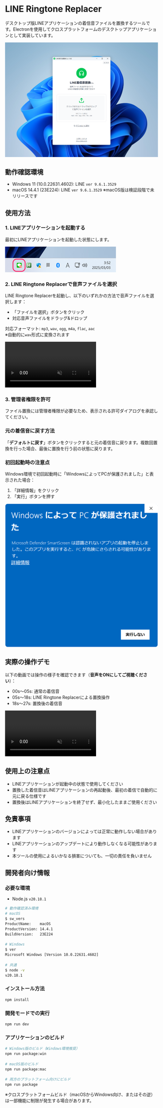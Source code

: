 # LINE Ringtone Replacer

デスクトップ版LINEアプリケーションの着信音ファイルを置換するツールです。Electronを使用してクロスプラットフォームのデスクトップアプリケーションとして実装しています。

<p align="center">
  <img src="./docs/images/image-app-shot-2.png">
</p>

## 動作確認環境

- Windows 11 (10.0.22631.4602): LINE `ver 9.6.1.3529`
- macOS 14.4.1 (23E224): LINE `ver 9.6.1.3529` ※macOS版は検証段階で未リリースです

## 使用方法

### 1. LINEアプリケーションを起動する

最初にLINEアプリケーションを起動した状態にします。

<kbd>
  <img src="./docs/images/image-1.png" width="366">
</kbd>

### 2. LINE Ringtone Replacerで音声ファイルを選択

LINE Ringtone Replacerを起動し、以下のいずれかの方法で音声ファイルを選択します：
- 「ファイルを選択」ボタンをクリック
- 対応音声ファイルをドラッグ&ドロップ

対応フォーマット: `mp3`, `wav`, `ogg`, `m4a`, `flac`, `aac`  
※自動的に`wav`形式に変換されます

<video controls src="https://github.com/user-attachments/assets/0325b172-7ea8-4cb6-9822-8ff5fb410dae" muted="false"></video>

### 3. 管理者権限を許可

ファイル置換には管理者権限が必要なため、表示される許可ダイアログを承認してください。

### 元の着信音に戻す方法

「**デフォルトに戻す**」ボタンをクリックすると元の着信音に戻ります。複数回置換を行った場合、最後に置換を行う前の状態に戻ります。

### 初回起動時の注意点

Windows環境で初回起動時に「WindowsによってPCが保護されました」と表示された場合：
1. 「詳細情報」をクリック
2. 「実行」ボタンを押す

<kbd>
  <img src="./docs/images/image-2.png" width="534">
</kbd>

## 実際の操作デモ

以下の動画では操作の様子を確認できます（**音声をONにしてご視聴ください**）：
- 00s～05s: 通常の着信音
- 05s～18s: LINE Ringtone Replacerによる置換操作
- 18s～27s: 置換後の着信音

<video controls src="https://github.com/user-attachments/assets/2f0e3c44-431e-43ed-84a7-90a57c66814a" muted="false"></video>

## 使用上の注意点

- LINEアプリケーションが起動中の状態で使用してください
- 置換した着信音はLINEアプリケーションの再起動後、最初の着信で自動的に元に戻る仕様です
- 置換後はLINEアプリケーションを終了せず、最小化したままご使用ください

## 免責事項

- LINEアプリケーションのバージョンによっては正常に動作しない場合があります
- LINEアプリケーションのアップデートにより動作しなくなる可能性があります
- 本ツールの使用によるいかなる損害についても、一切の責任を負いません

## 開発者向け情報

### 必要な環境

- Node.js `v20.18.1`

```bash
# 動作確認済み環境
# macOS
$ sw_vers
ProductName:    macOS
ProductVersion: 14.4.1
BuildVersion:   23E224

# Windows
$ ver
Microsoft Windows [Version 10.0.22631.4602]

# 共通
$ node -v
v20.18.1
```

### インストール方法

```bash
npm install
```

### 開発モードでの実行

```bash
npm run dev
```

### アプリケーションのビルド

```bash
# Windows版のビルド（Windows環境推奨）
npm run package:win

# macOS版のビルド
npm run package:mac

# 両方のプラットフォーム向けにビルド
npm run package
```

※クロスプラットフォームビルド（macOSからWindows向け、またはその逆）は一部機能に制限が発生する場合があります。
